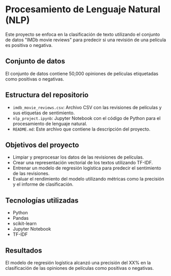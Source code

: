 # Procesamiento de Lenguaje Natural (NLP)

Este proyecto se enfoca en la clasificación de texto utilizando el conjunto de datos "IMDb movie reviews" para predecir si una revisión de una película es positiva o negativa.

## Conjunto de datos

El conjunto de datos contiene 50,000 opiniones de películas etiquetadas como positivas o negativas.

## Estructura del repositorio

- `imdb_movie_reviews.csv`: Archivo CSV con las revisiones de películas y sus etiquetas de sentimiento.
- `nlp_project.ipynb`: Jupyter Notebook con el código de Python para el procesamiento de lenguaje natural.
- `README.md`: Este archivo que contiene la descripción del proyecto.

## Objetivos del proyecto

- Limpiar y preprocesar los datos de las revisiones de películas.
- Crear una representación vectorial de los textos utilizando TF-IDF.
- Entrenar un modelo de regresión logística para predecir el sentimiento de las revisiones.
- Evaluar el rendimiento del modelo utilizando métricas como la precisión y el informe de clasificación.

## Tecnologías utilizadas

- Python
- Pandas
- scikit-learn
- Jupyter Notebook
- TF-IDF

## Resultados

El modelo de regresión logística alcanzó una precisión del XX% en la clasificación de las opiniones de películas como positivas o negativas.

